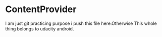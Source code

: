 # ContentProvider

I am just git practicing purpose i push this file here.Otherwise This whole thing belongs to udacity android.

